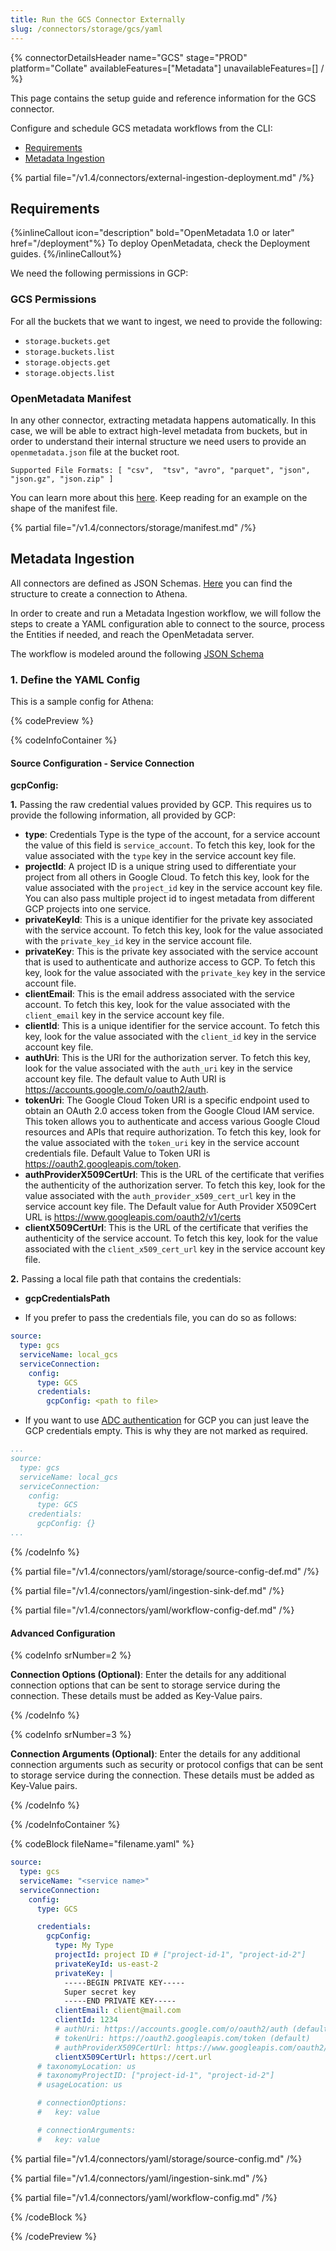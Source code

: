 ```yaml
---
title: Run the GCS Connector Externally
slug: /connectors/storage/gcs/yaml
---
```


{% connectorDetailsHeader
name="GCS"
stage="PROD"
platform="Collate"
availableFeatures=["Metadata"]
unavailableFeatures=[]
/ %}

This page contains the setup guide and reference information for the GCS connector.

Configure and schedule GCS metadata workflows from the CLI:

- [Requirements](#requirements)
- [Metadata Ingestion](#metadata-ingestion)

{% partial file="/v1.4/connectors/external-ingestion-deployment.md" /%}

## Requirements

{%inlineCallout icon="description" bold="OpenMetadata 1.0 or later" href="/deployment"%}
To deploy OpenMetadata, check the Deployment guides.
{%/inlineCallout%}

We need the following permissions in GCP:

### GCS Permissions

For all the buckets that we want to ingest, we need to provide the following:
- `storage.buckets.get`
- `storage.buckets.list`
- `storage.objects.get`
- `storage.objects.list`

### OpenMetadata Manifest

In any other connector, extracting metadata happens automatically. In this case, we will be able to extract high-level
metadata from buckets, but in order to understand their internal structure we need users to provide an `openmetadata.json`
file at the bucket root.

`Supported File Formats: [ "csv",  "tsv", "avro", "parquet", "json", "json.gz", "json.zip" ]`

You can learn more about this [here](/connectors/storage). Keep reading for an example on the shape of the manifest file.

{% partial file="/v1.4/connectors/storage/manifest.md" /%}

## Metadata Ingestion

All connectors are defined as JSON Schemas.
[Here](https://github.com/open-metadata/OpenMetadata/blob/main/openmetadata-spec/src/main/resources/json/schema/entity/services/connections/storage/GCSConnection.json)
you can find the structure to create a connection to Athena.

In order to create and run a Metadata Ingestion workflow, we will follow
the steps to create a YAML configuration able to connect to the source,
process the Entities if needed, and reach the OpenMetadata server.

The workflow is modeled around the following
[JSON Schema](https://github.com/open-metadata/OpenMetadata/blob/main/openmetadata-spec/src/main/resources/json/schema/metadataIngestion/workflow.json)

### 1. Define the YAML Config

This is a sample config for Athena:

{% codePreview %}

{% codeInfoContainer %}

#### Source Configuration - Service Connection

**gcpConfig:**

**1.** Passing the raw credential values provided by GCP. This requires us to provide the following information, all provided by GCP:

  - **type**: Credentials Type is the type of the account, for a service account the value of this field is `service_account`. To fetch this key, look for the value associated with the `type` key in the service account key file.
  - **projectId**: A project ID is a unique string used to differentiate your project from all others in Google Cloud. To fetch this key, look for the value associated with the `project_id` key in the service account key file. You can also pass multiple project id to ingest metadata from different GCP projects into one service.
  - **privateKeyId**: This is a unique identifier for the private key associated with the service account. To fetch this key, look for the value associated with the `private_key_id` key in the service account file.
  - **privateKey**: This is the private key associated with the service account that is used to authenticate and authorize access to GCP. To fetch this key, look for the value associated with the `private_key` key in the service account file.
  - **clientEmail**: This is the email address associated with the service account. To fetch this key, look for the value associated with the `client_email` key in the service account key file.
  - **clientId**: This is a unique identifier for the service account. To fetch this key, look for the value associated with the `client_id` key in the service account key  file.
  - **authUri**: This is the URI for the authorization server. To fetch this key, look for the value associated with the `auth_uri` key in the service account key file. The default value to Auth URI is https://accounts.google.com/o/oauth2/auth.
  - **tokenUri**: The Google Cloud Token URI is a specific endpoint used to obtain an OAuth 2.0 access token from the Google Cloud IAM service. This token allows you to authenticate and access various Google Cloud resources and APIs that require authorization. To fetch this key, look for the value associated with the `token_uri` key in the service account credentials file. Default Value to Token URI is https://oauth2.googleapis.com/token.
  - **authProviderX509CertUrl**: This is the URL of the certificate that verifies the authenticity of the authorization server. To fetch this key, look for the value associated with the `auth_provider_x509_cert_url` key in the service account key file. The Default value for Auth Provider X509Cert URL is https://www.googleapis.com/oauth2/v1/certs
  - **clientX509CertUrl**: This is the URL of the certificate that verifies the authenticity of the service account. To fetch this key, look for the value associated with the `client_x509_cert_url` key in the service account key  file.

**2.**  Passing a local file path that contains the credentials:
  - **gcpCredentialsPath**

- If you prefer to pass the credentials file, you can do so as follows:
```yaml
source:
  type: gcs
  serviceName: local_gcs
  serviceConnection:
    config:
      type: GCS
      credentials:
        gcpConfig: <path to file>
```

- If you want to use [ADC authentication](https://cloud.google.com/docs/authentication#adc) for GCP you can just leave
the GCP credentials empty. This is why they are not marked as required.

```yaml
...
source:
  type: gcs
  serviceName: local_gcs
  serviceConnection:
    config:
      type: GCS
    credentials:
      gcpConfig: {}
...
```

{% /codeInfo %}

{% partial file="/v1.4/connectors/yaml/storage/source-config-def.md" /%}

{% partial file="/v1.4/connectors/yaml/ingestion-sink-def.md" /%}

{% partial file="/v1.4/connectors/yaml/workflow-config-def.md" /%}

#### Advanced Configuration

{% codeInfo srNumber=2 %}

**Connection Options (Optional)**: Enter the details for any additional connection options that can be sent to storage service during the connection. These details must be added as Key-Value pairs.

{% /codeInfo %}

{% codeInfo srNumber=3 %}

**Connection Arguments (Optional)**: Enter the details for any additional connection arguments such as security or protocol configs that can be sent to storage service during the connection. These details must be added as Key-Value pairs.

{% /codeInfo %}

{% /codeInfoContainer %}

{% codeBlock fileName="filename.yaml" %}

```yaml {% isCodeBlock=true %}
source:
  type: gcs
  serviceName: "<service name>"
  serviceConnection:
    config:
      type: GCS
```
```yaml {% srNumber=1 %}
      credentials:
        gcpConfig:
          type: My Type
          projectId: project ID # ["project-id-1", "project-id-2"]
          privateKeyId: us-east-2
          privateKey: |
            -----BEGIN PRIVATE KEY-----
            Super secret key
            -----END PRIVATE KEY-----
          clientEmail: client@mail.com
          clientId: 1234
          # authUri: https://accounts.google.com/o/oauth2/auth (default)
          # tokenUri: https://oauth2.googleapis.com/token (default)
          # authProviderX509CertUrl: https://www.googleapis.com/oauth2/v1/certs (default)
          clientX509CertUrl: https://cert.url
      # taxonomyLocation: us
      # taxonomyProjectID: ["project-id-1", "project-id-2"]
      # usageLocation: us
```
```yaml {% srNumber=2 %}
      # connectionOptions:
      #   key: value
```
```yaml {% srNumber=3 %}
      # connectionArguments:
      #   key: value
```

{% partial file="/v1.4/connectors/yaml/storage/source-config.md" /%}

{% partial file="/v1.4/connectors/yaml/ingestion-sink.md" /%}

{% partial file="/v1.4/connectors/yaml/workflow-config.md" /%}

{% /codeBlock %}

{% /codePreview %}
